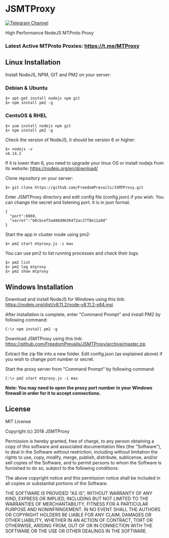 # JSMTProxy
[![Telegram Channel](https://img.shields.io/badge/Channel-Telegram-blue.svg)](https://t.me/JSMTProxy)

High Performance NodeJS MTProto Proxy

### Latest Active MTProto Proxies: https://t.me/MTProxy

## Linux Installation

Install NodeJS, NPM, GIT and PM2 on your server:

### Debian & Ubuntu
```
$> apt-get install nodejs npm git
$> npm install pm2 -g
```
### CentsOS & RHEL
```
$> yum install nodejs npm git
$> npm install pm2 -g
```
Check the version of NodeJS, it should be version 6 or higher:
```
$> nodejs -v
v6.14.2
```
If it is lower than 6, you need to upgrade your linux OS or install nodejs from its website:
https://nodejs.org/en/download/

Clone repository on your server:
```
$> git clone https://github.com/FreedomPrevails/JSMTProxy.git
```
Enter JSMTProxy directory and edit config file (config.json) if you wish. You can change the secret and listening port. it is in json format.

    {
      "port":6969,
      "secret":"b0cbcef5a486d9636472ac27f8e11a9d"
    }
Start the app in cluster mode using pm2:
```
$> pm2 start mtproxy.js -i max
```
You can use pm2 to list running processes and check their logs:
```
$> pm2 list
$> pm2 log mtproxy
$> pm2 show mtproxy
```
## Windows Installation

Download and install NodeJS for Windows using this link: https://nodejs.org/dist/v8.11.2/node-v8.11.2-x64.msi

After installation is complete, enter "Command Prompt" and install PM2 by following command:
```
C:\> npm install pm2 -g
```
Download JSMTProxy using this link: https://github.com/FreedomPrevails/JSMTProxy/archive/master.zip

Extract the zip file into a new folder. Edit config.json (as explained above) if you wish to change port number or secret.

Start the proxy server from "Command Prompt" by following command:
```
C:\> pm2 start mtproxy.js -i max
```
**Note: You may need to open the proxy port number in your Windows firewall in order for it to accept connections.**



## License

MIT License

Copyright (c) 2018 JSMTProxy

Permission is hereby granted, free of charge, to any person obtaining a copy
of this software and associated documentation files (the "Software"), to deal
in the Software without restriction, including without limitation the rights
to use, copy, modify, merge, publish, distribute, sublicense, and/or sell
copies of the Software, and to permit persons to whom the Software is
furnished to do so, subject to the following conditions:

The above copyright notice and this permission notice shall be included in all
copies or substantial portions of the Software.

THE SOFTWARE IS PROVIDED "AS IS", WITHOUT WARRANTY OF ANY KIND, EXPRESS OR
IMPLIED, INCLUDING BUT NOT LIMITED TO THE WARRANTIES OF MERCHANTABILITY,
FITNESS FOR A PARTICULAR PURPOSE AND NONINFRINGEMENT. IN NO EVENT SHALL THE
AUTHORS OR COPYRIGHT HOLDERS BE LIABLE FOR ANY CLAIM, DAMAGES OR OTHER
LIABILITY, WHETHER IN AN ACTION OF CONTRACT, TORT OR OTHERWISE, ARISING FROM,
OUT OF OR IN CONNECTION WITH THE SOFTWARE OR THE USE OR OTHER DEALINGS IN THE
SOFTWARE.
